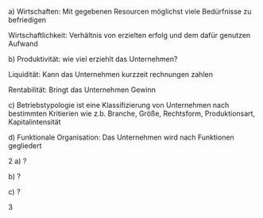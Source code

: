 a)
Wirtschaften: 
Mit gegebenen Resourcen möglichst viele Bedürfnisse zu befriedigen

Wirtschaftlichkeit:
Verhältnis von erzielten erfolg und dem dafür genutzen Aufwand

b)
Produktivität:
wie viel erziehlt das Unternehmen?

Liquidität:
Kann das Unternehmen kurzzeit rechnungen zahlen

Rentabilität:
Bringt das Unternehmen Gewinn

c)
Betriebstypologie ist eine Klassifizierung von Unternehmen nach bestimmten Kritierien wie z.b. Branche, Größe, Rechtsform, Produktionsart, Kapitalintensität

d)
Funktionale Organisation:
Das Unternehmen wird nach Funktionen gegliedert

2
a)
?

b)
?

c)
?

3

